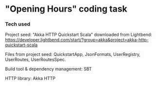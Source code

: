 # "Opening Hours" coding task


### Tech used

Project seed: "Akka HTTP Quickstart Scala" downloaded from Lightbend: https://developer.lightbend.com/start/?group=akka&project=akka-http-quickstart-scala

Files from project seed: QuickstartApp, JsonFormats, UserRegistry, UserRoutes, UserRoutesSpec.

Build tool & dependency management: SBT

HTTP library: Akka HTTP